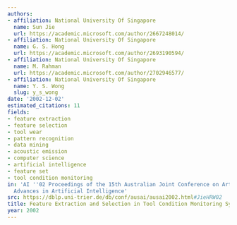 ```yaml
---
authors:
- affiliation: National University Of Singapore
  name: Sun Jie
  url: https://academic.microsoft.com/author/2667248014/
- affiliation: National University Of Singapore
  name: G. S. Hong
  url: https://academic.microsoft.com/author/2693190594/
- affiliation: National University Of Singapore
  name: M. Rahman
  url: https://academic.microsoft.com/author/2702946577/
- affiliation: National University Of Singapore
  name: Y. S. Wong
  slug: y_s_wong
date: '2002-12-02'
estimated_citations: 11
fields:
- feature extraction
- feature selection
- tool wear
- pattern recognition
- data mining
- acoustic emission
- computer science
- artificial intelligence
- feature set
- tool condition monitoring
in: 'AI ''02 Proceedings of the 15th Australian Joint Conference on Artificial Intelligence:
  Advances in Artificial Intelligence'
src: https://dblp.uni-trier.de/db/conf/ausai/ausai2002.html#JieHRW02
title: Feature Extraction and Selection in Tool Condition Monitoring System
year: 2002
---
```

